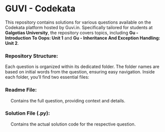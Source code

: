 # GUVI - Codekata

This repository contains solutions for various questions available on the Codekata platform hosted by Guvi.in. Specifically tailored for students at **Galgotias University**, the repository covers topics, including **Gu - Introduction To Oops: Unit 1** and **Gu - Inheritance And Exception Handling: Unit 2**.

<h3>Repository Structure:</h3>
Each question is organized within its dedicated folder. The folder names are based on initial words from the question, ensuring easy navigation. Inside each folder, you’ll find two essential files:

<h3>Readme File:</h3>
&emsp; Contains the full question, providing context and details.

<h3>Solution File (.py):</h3>
&emsp; Contains the actual solution code for the respective question.


